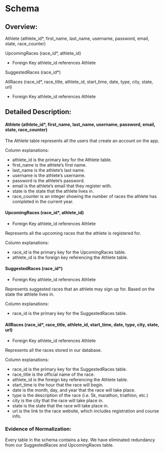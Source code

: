 # Schema

## Overview:

Athlete (athlete_id*, first_name, last_name, username, password, email, state, race_counter)

UpcomingRaces (race_id*, athlete_id)
- Foreign Key athlete_id references Athlete 

SuggestedRaces (race_id*)

AllRaces (race_id*, race_title, athlete_id, start_time, date, type, city, state, url)
- Foreign Key athlete_id references Athlete 

## Detailed Description:
#### Athlete (athlete_id*, first_name, last_name, username, password, email, state, race_counter)
The Athlete table represents all the users that create an account on the app.

Column explanations:

- athlete_id is the primary key for the Athlete table.
- first_name is the athlete’s first name.
- last_name is the athlete’s last name.
- username is the athlete’s username.
- password is the athlete’s password.
- email is the athlete’s email that they register with.
- state is the state that the athlete lives in.
- race_counter is an integer showing the number of races the athlete has completed in the current year.

#### UpcomingRaces (race_id*, athlete_id)
- Foreign Key athlete_id references Athlete

Represents all the upcoming races that the athlete is registered for.

Column explanations:
- race_id is the primary key for the UpcomingRaces table.
- athlete_id is the foreign key referencing the Athlete table.

#### SuggestedRaces (race_id*)
- Foreign Key athlete_id references Athlete

Represents suggested races that an athlete may sign up for. Based on the state the athlete lives in.

Column explanations:
- race_id is the primary key for the SuggestedRaces table.

#### AllRaces (race_id*, race_title, athlete_id, start_time, date, type, city, state, url)
- Foreign Key athlete_id references Athlete

Represents all the races stored in our database.

Column explanations:
- race_id is the primary key for the SuggestedRaces table.
- race_title is the official name of the race.
- athlete_id is the foreign key referencing the Athlete table.
- start_time is the hour that the race will begin.
- date is the month, day, and year that the race will take place.
- type is the description of the race (i.e. 5k, marathon, triathlon, etc.)
- city is the city that the race will take place in.
- state is the state that the race will take place in.
- url is the link to the race website, which includes registration and course info.

### Evidence of Normalization:
Every table in the schema contains a key. We have eliminated redundancy from our SuggestedRaces and UpcomingRaces table.
